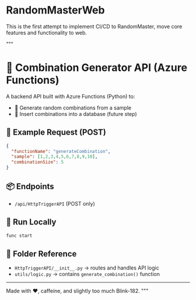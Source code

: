# RandomMasterWeb
This is the first attempt to implement CI/CD to RandomMaster, move core features and functionality to web.

"""
# 🎲 Combination Generator API (Azure Functions)

A backend API built with Azure Functions (Python) to:
- 🎰 Generate random combinations from a sample
- 📝 Insert combinations into a database (future step)

## 🔌 Example Request (POST)
```json
{
  "functionName": "generateCombination",
  "sample": [1,2,3,4,5,6,7,8,9,10],
  "combinationSize": 5
}
```

## 📦 Endpoints
- `/api/HttpTriggerAPI` (POST only)

## 🚀 Run Locally
```bash
func start
```

## 📁 Folder Reference
- `HttpTriggerAPI/__init__.py` → routes and handles API logic
- `utils/logic.py` → contains `generate_combination()` function

---
Made with ❤️, caffeine, and slightly too much Blink-182.
"""